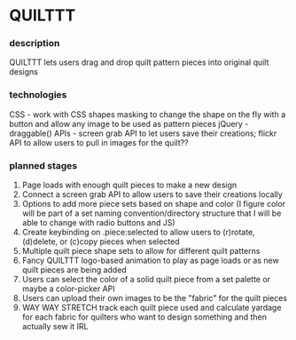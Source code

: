 # QUILTTT

### description
QUILTTT lets users drag and drop quilt pattern pieces into original quilt designs

### technologies
CSS - work with CSS shapes masking to change the shape on the fly with a button and allow any image to be used as pattern pieces
jQuery - draggable()
APIs - screen grab API to let users save their creations; flickr API to allow users to pull in images for the quilt??

### planned stages
1. Page loads with enough quilt pieces to make a new design
2. Connect a screen grab API to allow users to save their creations locally
3. Options to add more piece sets based on shape and color (I figure color will be part of a set naming convention/directory structure that I will be able to change with radio buttons and JS)
4. Create keybinding on .piece:selected to allow users to (r)rotate, (d)delete, or (c)copy pieces when selected
5. Multiple quilt piece shape sets to allow for different quilt patterns
6. Fancy QUILTTT logo-based animation to play as page loads or as new quilt pieces are being added
7. Users can select the color of a solid quilt piece from a set palette or maybe a color-picker API
8. Users can upload their own images to be the "fabric" for the quilt pieces
9. WAY WAY STRETCH track each quilt piece used and calculate yardage for each fabric for quilters who want to design something and then actually sew it IRL
